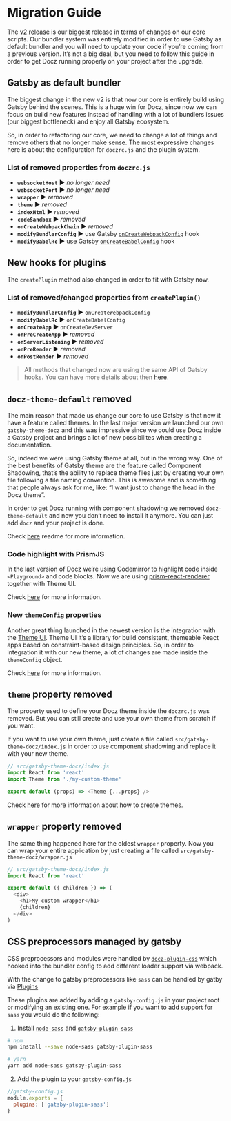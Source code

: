 # Migration Guide
The [v2 release](https://github.com/pedronauck/docz/pull/950) is our biggest release in terms of changes on our core scripts. Our bundler system was entirely modified in order to use Gatsby as default bundler and you will need to update your code if you’re coming from a previous version. It’s not a big deal, but you need to follow this guide in order to get Docz running properly on your project after the upgrade.

## Gatsby as default bundler
The biggest change in the new v2 is that now our core is entirely build using Gatsby behind the scenes. This is a huge win for Docz, since now we can focus on build new features instead of handling with a lot of bundlers issues (our biggest bottleneck) and enjoy all Gatsby ecosystem.

So, in order to refactoring our core, we need to change a lot of things and remove others that no longer make sense. The most expressive changes here is about the configuration for `doczrc.js` and the plugin system.

### List of removed properties from `doczrc.js`
* **`websocketHost`** ▶︎ _no longer need_
* **`websocketPort`** ︎︎︎▶︎ _no longer need_
* **`wrapper`** ▶︎ _removed_
* **`theme`** ▶︎ _removed_
* **`indexHtml`** ▶︎ _removed_
* **`codeSandbox`** ▶︎ _removed_
* **`onCreateWebpackChain`** ▶︎ _removed_
* **`modifyBundlerConfig`** ▶︎ use Gatsby [`onCreateWebpackConfig`](https://www.gatsbyjs.org/docs/node-apis/#onCreateWebpackConfig) hook
* **`modifyBabelRc`** ▶︎ use Gatsby [`onCreateBabelConfig`](https://www.gatsbyjs.org/docs/node-apis/#onCreateBabelConfig) hook

## New hooks for plugins
The `createPlugin` method also changed in order to fit with Gatsby now.

### List of removed/changed properties from `createPlugin()`

* **`modifyBundlerConfig`** ▶︎ `onCreateWebpackConfig`
* **`modifyBabelRc`** ▶︎ `onCreateBabelConfig`
* **`onCreateApp`** ▶︎ `onCreateDevServer`
* **`onPreCreateApp`** ▶︎ _removed_
* **`onServerListening`** ▶︎ _removed_
* **`onPreRender`** ▶︎ _removed_
* **`onPostRender`** ▶︎ _removed_

> All methods that changed now are using the same API of Gatsby hooks.
> You can have more details about then [here](https://www.gatsbyjs.org/docs/node-apis).

## `docz-theme-default` removed
The main reason that made us change our core to use Gatsby is that now it have a feature called themes. In the last major version we launched our own `gatsby-theme-docz` and this was impressive since we could use Docz inside a Gatsby project and brings a lot of new possibilites when creating a documentation.

So, indeed we were using Gatsby theme at all, but in the wrong way. One of the best benefits of Gatsby theme are the feature called Component Shadowing, that’s the ability to replace theme files just by creating your own file following a file naming convention. This is awesome and is something that people always ask for me, like: “I want just to change the head in the Docz theme”.

In order to get Docz running with component shadowing we removed `docz-theme-default` and now you don’t need to install it anymore. You can just add `docz` and your project is done.

Check [here](h) readme for more information.

### Code highlight with PrismJS
In the last version of Docz we’re using Codemirror to highlight code inside `<Playground>` and code blocks. Now we are using [prism-react-renderer](https://github.com/FormidableLabs/prism-react-renderer) together with Theme UI.

Check [here](h) for more information.

### New `themeConfig` properties
Another great thing launched in the newest version is the integration with the [Theme UI](https://theme-ui.com). Theme UI it’s a library for build consistent, themeable React apps based on constraint-based design principles. So, in order to integration it with our new theme, a lot of changes are made inside the `themeConfig` object.

Check [here](h) for more information.

## `theme` property removed
The property used to define your Docz theme inside the `doczrc.js` was removed. But you can still create and use your own theme from scratch if you want.

If you want to use your own theme, just create a file called `src/gatsby-theme-docz/index.js` in order to use component shadowing and replace it with your new theme.

```js
// src/gatsby-theme-docz/index.js
import React from 'react'
import Theme from './my-custom-theme'

export default (props) => <Theme {...props} />
```

Check [here](https://www.docz.site/docs/creating-themes) for more information about how to create themes.

## `wrapper` property removed
The same thing happened here for the oldest `wrapper` property. Now you can wrap your entire application by just creating a file called `src/gatsby-theme-docz/wrapper.js`

```js
// src/gatsby-theme-docz/index.js
import React from 'react'

export default ({ children }) => (
  <div>
    <h1>My custom wrapper</h1>
    {children}
  </div>
)
```

## CSS preprocessors managed by gatsby

CSS preprocessors and modules were handled by [`docz-plugin-css`](https://github.com/doczjs/docz-plugin-css) which hooked into the bundler config to add different loader support via webpack.

With the change to gatsby preprocessors like `sass` can be handled by gatby via [Plugins](https://www.gatsbyjs.org/plugins/)

These plugins are added by adding a `gatsby-config.js` in your project root or modifying an existing one. For example if you want to add support for `sass` you would do the following:

1. Install [`node-sass`](https://github.com/sass/node-sass) and [`gatsby-plugin-sass`](https://www.gatsbyjs.org/packages/gatsby-plugin-sass/)
```bash
# npm
npm install --save node-sass gatsby-plugin-sass

# yarn
yarn add node-sass gatsby-plugin-sass
```

2. Add the plugin to your `gatsby-config.js`
```js
//gatsby-config.js
module.exports = {
  plugins: ['gatsby-plugin-sass']
}
```

